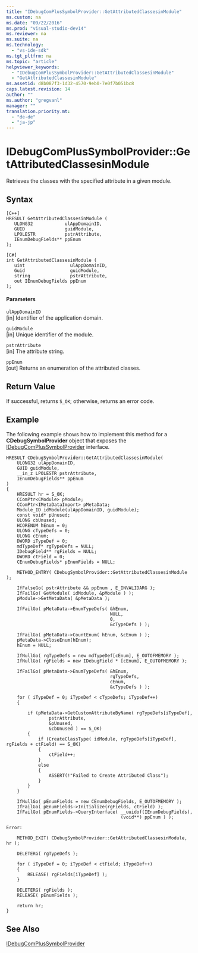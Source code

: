 ```yaml
---
title: "IDebugComPlusSymbolProvider::GetAttributedClassesinModule"
ms.custom: na
ms.date: "09/22/2016"
ms.prod: "visual-studio-dev14"
ms.reviewer: na
ms.suite: na
ms.technology: 
  - "vs-ide-sdk"
ms.tgt_pltfrm: na
ms.topic: "article"
helpviewer_keywords: 
  - "IDebugComPlusSymbolProvider::GetAttributedClassesinModule"
  - "GetAttributedClassesinModule"
ms.assetid: d8b087f3-1d32-4570-9eb0-7e0f7b051bc8
caps.latest.revision: 14
author: ""
ms.author: "gregvanl"
manager: ""
translation.priority.mt: 
  - "de-de"
  - "ja-jp"
---
```

# IDebugComPlusSymbolProvider::GetAttributedClassesinModule
Retrieves the classes with the specified attribute in a given module.  
  
## Syntax  
  
```  
[C++]  
HRESULT GetAttributedClassesinModule (  
   ULONG32            ulAppDomainID,  
   GUID               guidModule,  
   LPOLESTR           pstrAttribute,  
   IEnumDebugFields** ppEnum  
);  
```  
  
```  
[C#]  
int GetAttributedClassesinModule (  
   uint                 ulAppDomainID,  
   Guid                 guidModule,  
   string               pstrAttribute,  
   out IEnumDebugFields ppEnum  
);  
```  
  
#### Parameters  
 `ulAppDomainID`  
 [in] Identifier of the application domain.  
  
 `guidModule`  
 [in] Unique identifier of the module.  
  
 `pstrAttribute`  
 [in] The attribute string.  
  
 `ppEnum`  
 [out] Returns an enumeration of the attributed classes.  
  
## Return Value  
 If successful, returns `S_OK`; otherwise, returns an error code.  
  
## Example  
 The following example shows how to implement this method for a **CDebugSymbolProvider** object that exposes the [IDebugComPlusSymbolProvider](../vs140/idebugcomplussymbolprovider.md) interface.  
  
```cpp#  
HRESULT CDebugSymbolProvider::GetAttributedClassesinModule(  
    ULONG32 ulAppDomainID,  
    GUID guidModule,  
    __in_z LPOLESTR pstrAttribute,  
    IEnumDebugFields** ppEnum  
)  
{  
    HRESULT hr = S_OK;  
    CComPtr<CModule> pModule;  
    CComPtr<IMetaDataImport> pMetaData;  
    Module_ID idModule(ulAppDomainID, guidModule);  
    const void* pUnused;  
    ULONG cbUnused;  
    HCORENUM hEnum = 0;  
    ULONG cTypeDefs = 0;  
    ULONG cEnum;  
    DWORD iTypeDef = 0;  
    mdTypeDef* rgTypeDefs = NULL;  
    IDebugField** rgFields = NULL;  
    DWORD ctField = 0;  
    CEnumDebugFields* pEnumFields = NULL;  
  
    METHOD_ENTRY( CDebugSymbolProvider::GetAttributedClassesinModule );  
  
    IfFalseGo( pstrAttribute && ppEnum , E_INVALIDARG );  
    IfFailGo( GetModule( idModule, &pModule ) );  
    pModule->GetMetaData( &pMetaData );  
  
    IfFailGo( pMetaData->EnumTypeDefs( &hEnum,  
                                       NULL,  
                                       0,  
                                       &cTypeDefs ) );  
  
    IfFailGo( pMetaData->CountEnum( hEnum, &cEnum ) );  
    pMetaData->CloseEnum(hEnum);  
    hEnum = NULL;  
  
    IfNullGo( rgTypeDefs = new mdTypeDef[cEnum], E_OUTOFMEMORY );  
    IfNullGo( rgFields = new IDebugField * [cEnum], E_OUTOFMEMORY );  
  
    IfFailGo( pMetaData->EnumTypeDefs( &hEnum,  
                                       rgTypeDefs,  
                                       cEnum,  
                                       &cTypeDefs ) );  
  
    for ( iTypeDef = 0; iTypeDef < cTypeDefs; iTypeDef++)  
    {  
  
        if (pMetaData->GetCustomAttributeByName( rgTypeDefs[iTypeDef],  
                pstrAttribute,  
                &pUnused,  
                &cbUnused ) == S_OK)  
        {  
            if (CreateClassType( idModule, rgTypeDefs[iTypeDef], rgFields + ctField) == S_OK)  
            {  
                ctField++;  
            }  
            else  
            {  
                ASSERT(!"Failed to Create Attributed Class");  
            }  
        }  
    }  
  
    IfNullGo( pEnumFields = new CEnumDebugFields, E_OUTOFMEMORY );  
    IfFailGo( pEnumFields->Initialize(rgFields, ctField) );  
    IfFailGo( pEnumFields->QueryInterface( __uuidof(IEnumDebugFields),  
                                           (void**) ppEnum ) );  
  
Error:  
  
    METHOD_EXIT( CDebugSymbolProvider::GetAttributedClassesinModule, hr );  
  
    DELETERG( rgTypeDefs );  
  
    for ( iTypeDef = 0; iTypeDef < ctField; iTypeDef++)  
    {  
        RELEASE( rgFields[iTypeDef] );  
    }  
  
    DELETERG( rgFields );  
    RELEASE( pEnumFields );  
  
    return hr;  
}  
```  
  
## See Also  
 [IDebugComPlusSymbolProvider](../vs140/idebugcomplussymbolprovider.md)